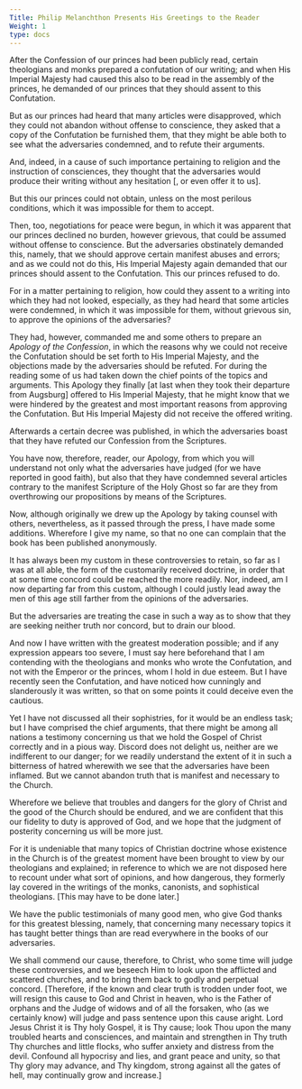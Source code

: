 ```yaml
---
Title: Philip Melanchthon Presents His Greetings to the Reader
Weight: 1
type: docs
---
```


 After the Confession of our princes had been publicly read, certain theologians and monks prepared a confutation of our writing; and when His Imperial Majesty had caused this also to be read in the assembly of the princes, he demanded of our princes that they should assent to this Confutation.

 But as our princes had heard that many articles were disapproved, which they could not abandon without offense to conscience, they asked that a copy of the Confutation be furnished them, that they might be able both to see what the adversaries condemned, and to refute their arguments.

And, indeed, in a cause of such importance pertaining to religion and the instruction of consciences, they thought that the adversaries would produce their writing without any hesitation [, or even offer it to us].

But this our princes could not obtain, unless on the most perilous conditions, which it was impossible for them to accept.

 Then, too, negotiations for peace were begun, in which it was apparent that our princes declined no burden, however grievous, that could be assumed without offense to conscience.  But the adversaries obstinately demanded this, namely, that we should approve certain manifest abuses and errors; and as we could not do this, His Imperial Majesty again demanded that our princes should assent to the Confutation. This our princes refused to do.

For in a matter pertaining to religion, how could they assent to a writing into which they had not looked, especially, as they had heard that some articles were condemned, in which it was impossible for them, without grievous sin, to approve the opinions of the adversaries?

 They had, however, commanded me and some others to prepare an _Apology of the Confession_, in which the reasons why we could not receive the Confutation should be set forth to His Imperial Majesty, and the objections made by the adversaries should be refuted.  For during the reading some of us had taken down the chief points  of the topics and arguments. This Apology they finally [at last when they took their departure from Augsburg] offered to His Imperial Majesty, that he might know that we were hindered by the greatest and most important reasons from approving the Confutation. But His Imperial Majesty did not receive the offered writing.

 Afterwards a certain decree was published, in which the adversaries boast that they have refuted our Confession from the Scriptures.

 You have now, therefore, reader, our Apology, from which you will understand not only what the adversaries have judged (for we have reported in good faith), but also that they have condemned several articles contrary to the manifest Scripture of the Holy Ghost so far are they from overthrowing our propositions by means of the Scriptures.

 Now, although originally we drew up the Apology by taking counsel with others, nevertheless, as it passed through the press, I have made some additions. Wherefore I give my name, so that no one can complain that the book has been published anonymously.

 It has always been my custom in these controversies to retain, so far as I was at all able, the form of the customarily received doctrine, in order that at some time concord could be reached the more readily. Nor, indeed, am I now departing far from this custom, although I could justly lead away the men of this age still farther from the opinions of the adversaries.

 But the adversaries are treating the case in such a way as to show that they are seeking neither truth nor concord, but to drain our blood.

 And now I have written with the greatest moderation possible; and if any expression appears too severe, I must say here beforehand that I am contending with the theologians and monks who wrote the Confutation, and not with the Emperor or the princes,  whom I hold in due esteem. But I have recently seen the Confutation, and have noticed how cunningly and slanderously it was written, so that on some points it could deceive even the cautious.

 Yet I have not discussed all their sophistries, for it would be an endless task; but I have comprised the chief arguments, that there might be among all nations a testimony concerning us that we hold the Gospel  of Christ correctly and in a pious way. Discord does not delight us, neither are we indifferent to our danger; for we readily understand the extent of it in such a bitterness of hatred wherewith we see that the adversaries have been inflamed. But we cannot abandon truth that is manifest and necessary to the Church.

Wherefore we believe that troubles and dangers for the glory of Christ and the good of the Church should be endured, and we are confident that this our fidelity to duty is approved of God, and we hope that the judgment of posterity concerning us will be more just.

 For it is undeniable that many topics of Christian doctrine whose existence in the Church is of the greatest moment have been brought to view by our theologians and explained; in reference to which we are not disposed here to recount under what sort of opinions, and how dangerous, they formerly lay covered in the writings of the monks, canonists, and sophistical theologians. [This may have to be done later.]

 We have the public testimonials of many good men, who give God thanks for this greatest blessing, namely, that concerning many necessary topics it has taught better things than are read everywhere in the books of our adversaries.

 We shall commend our cause, therefore, to Christ, who some time will judge these controversies, and we beseech Him to look upon the afflicted and scattered churches, and to bring them back to godly and perpetual concord. [Therefore, if the known and clear truth is trodden under foot, we will resign this cause to God and Christ in heaven, who is the Father of orphans and the Judge of widows and of all the forsaken, who (as we certainly know) will judge and pass sentence upon this cause aright. Lord Jesus Christ it is Thy holy Gospel, it is Thy cause; look Thou upon the many troubled hearts and consciences, and maintain and strengthen in Thy truth Thy churches and little flocks, who suffer anxiety and distress from the devil. Confound all hypocrisy and lies, and grant peace and unity, so that Thy glory may advance, and Thy kingdom, strong against all the gates of hell, may continually grow and increase.]

